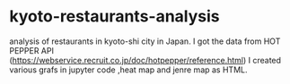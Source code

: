 # kyoto-restaurants-analysis
analysis of restaurants in kyoto-shi city in Japan. I got the data from HOT PEPPER API (https://webservice.recruit.co.jp/doc/hotpepper/reference.html)
I created various grafs in jupyter code ,heat map and jenre map as HTML.
